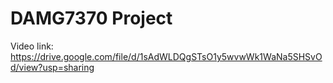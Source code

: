 # DAMG7370 Project
Video link: https://drive.google.com/file/d/1sAdWLDQgSTsO1y5wvwWk1WaNa5SHSvOd/view?usp=sharing
